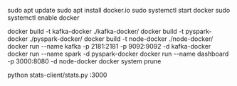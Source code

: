 sudo apt update
sudo apt install docker.io
sudo systemctl start docker
sudo systemctl enable docker




docker build -t kafka-docker ./kafka-docker/
docker build -t pyspark-docker ./pyspark-docker/
docker build -t node-docker ./node-docker/
docker run --name kafka -p 2181:2181 -p 9092:9092 -d kafka-docker
docker run --name spark -d pyspark-docker
docker run --name dashboard -p 3000:8080 -d node-docker
docker system prune



python stats-client/stats.py <server-ip>:3000 <freq>